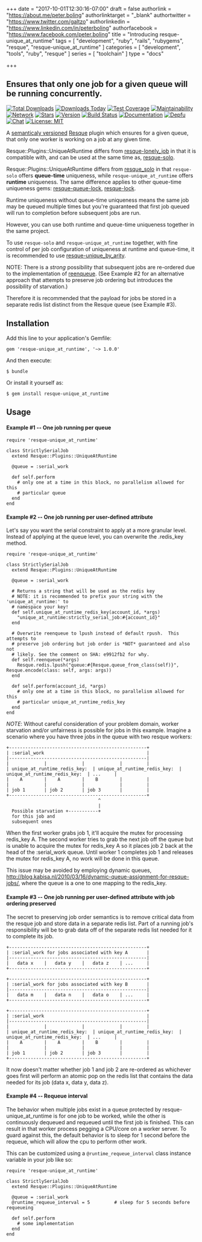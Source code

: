 +++
date = "2017-10-01T12:30:16-07:00"
draft = false
authorlink = "https://about.me/peter.boling"
authorlinktarget = "_blank"
authortwitter = "https://www.twitter.com/galtzo"
authorlinkedin = "https://www.linkedin.com/in/peterboling"
authorfacebook = "https://www.facebook.com/peter.boling"
title = "Introducing resque-unique_at_runtime"
tags = [ "development", "ruby", "rails", "rubygems", "resque", "resque-unique_at_runtime" ]
categories = [ "development", "tools", "ruby", "resque" ]
series = [ "toolchain" ]
type = "docs"

+++

## Ensures that only one job for a given queue will be running concurrently.

[![Total Downloads](https://img.shields.io/gem/rt/resque-unique_at_runtime.svg)](https://github.com/pboling/resque-unique_at_runtime)
[![Downloads Today](https://img.shields.io/gem/rd/resque-unique_at_runtime.svg)](https://github.com/pboling/resque-unique_at_runtime)
[![Test Coverage](https://api.codeclimate.com/v1/badges/bd4c69c621a3d7890405/test_coverage)](https://codeclimate.com/github/pboling/resque-unique_at_runtime/test_coverage)
[![Maintainability](https://api.codeclimate.com/v1/badges/bd4c69c621a3d7890405/maintainability)](https://codeclimate.com/github/pboling/resque-unique_at_runtime/maintainability)
[![Network](https://img.shields.io/github/forks/pboling/resque-unique_at_runtime.svg?style=social)](https://github.com/pboling/resque-unique_at_runtime/network)
[![Stars](https://img.shields.io/github/stars/pboling/resque-unique_at_runtime.svg?style=social)](https://github.com/pboling/resque-unique_at_runtime/stargazers)
[![Version](https://img.shields.io/gem/v/resque-unique_at_runtime.svg)](https://rubygems.org/gems/resque-unique_at_runtime)
[![Build Status](https://travis-ci.org/pboling/resque-unique_at_runtime.svg?branch=master)](https://travis-ci.org/pboling/resque-unique_at_runtime)
[![Documentation](http://inch-ci.org/github/pboling/resque-unique_at_runtime.svg)](http://inch-ci.org/github/pboling/resque-unique_at_runtime)
[![Depfu](https://badges.depfu.com/badges/99a79f37d1bc55353d0480f5138a0ce0/count.svg)](https://depfu.com/github/pboling/resque-unique_at_runtime?project_id=4349)
[![Chat](https://img.shields.io/gitter/room/pboling/resque-unique_at_runtime.svg)](https://gitter.im/pboling/resque-unique_at_runtime)
[![License: MIT](https://img.shields.io/badge/License-MIT-green.svg)](https://opensource.org/licenses/MIT)

A [semanticaly versioned](http://semver.org/)
[Resque](https://github.com/resque/resque) plugin which ensures for a given
queue, that only one worker is working on a job at any given time.

Resque::Plugins::UniqueAtRuntime differs from [resque-lonely_job](https://github.com/wallace/resque-lonely_job) in that it is compatible with, and can be used at the same time as, [resque-solo](https://github.com/neighborland/resque_solo).

Resque::Plugins::UniqueAtRuntime differs from [resque_solo](https://github.com/neighborland/resque_solo) in that `resque-solo` offers **queue-time** uniqueness, while `resque-unique_at_runtime` offers **runtime** uniqueness.  The same difference applies to other queue-time uniqueness gems: [resque-queue-lock](https://github.com/mashion/resque-queue-lock), [resque-lock](https://github.com/defunkt/resque-lock).

Runtime uniqueness without queue-time uniqueness means the same job may be queued multiple times but you're guaranteed that first job queued will run to completion before subsequent jobs are run.
  
However, you can use both runtime and queue-time uniqueness together in the same project.

To use `resque-solo` and `resque-unique_at_runtime` together, with fine control of per job configuration of uniqueness at runtime and queue-time, it is recommended to use [resque-unique_by_arity](https://github.com/pboling/resque-unique_by_arity).

NOTE: There is a *strong* possibility that subsequent jobs are re-ordered due to
the implementation of
[reenqueue](https://github.com/pboling/resque-unique_at_runtime/blob/master/lib/resque-unique_at_runtime.rb#L35).
(See Example #2 for an alternative approach that attempts to preserve job
ordering but introduces the possibility of starvation.)

Therefore it is recommended that the payload for jobs be stored in a separate
redis list distinct from the Resque queue (see Example #3).

## Installation

Add this line to your application's Gemfile:

    gem 'resque-unique_at_runtime', '~> 1.0.0'

And then execute:

    $ bundle

Or install it yourself as:

    $ gem install resque-unique_at_runtime

## Usage

#### Example #1 -- One job running per queue

    require 'resque-unique_at_runtime'

    class StrictlySerialJob
      extend Resque::Plugins::UniqueAtRuntime

      @queue = :serial_work

      def self.perform
        # only one at a time in this block, no parallelism allowed for this
        # particular queue
      end
    end

#### Example #2 -- One job running per user-defined attribute

Let's say you want the serial constraint to apply at a more granular
level.  Instead of applying at the queue level, you can overwrite the .redis\_key
method.

    require 'resque-unique_at_runtime'

    class StrictlySerialJob
      extend Resque::Plugins::UniqueAtRuntime

      @queue = :serial_work

      # Returns a string that will be used as the redis key
      # NOTE: it is recommended to prefix your string with the 'unique_at_runtime:' to
      # namespace your key!
      def self.unique_at_runtime_redis_key(account_id, *args)
        "unique_at_runtime:strictly_serial_job:#{account_id}"
      end

      # Overwrite reenqueue to lpush instead of default rpush.  This attempts to
      # preserve job ordering but job order is *NOT* guaranteed and also not
      # likely. See the comment on SHA: e9912fb2 for why.
      def self.reenqueue(*args)
        Resque.redis.lpush("queue:#{Resque.queue_from_class(self)}", Resque.encode(class: self, args: args))
      end

      def self.perform(account_id, *args)
        # only one at a time in this block, no parallelism allowed for this
        # particular unique_at_runtime_redis_key
      end
    end

*NOTE*: Without careful consideration of your problem domain, worker starvation
and/or unfairness is possible for jobs in this example.  Imagine a scenario
where you have three jobs in the queue with two resque workers:

    +---------------------------------------------------+
    | :serial_work                                      |
    |---------------------------------------------------|
    |             |             |             |         |
    | unique_at_runtime_redis_key:  | unique_at_runtime_redis_key:  | unique_at_runtime_redis_key:  | ...     |
    |    A        |    A        |    B        |         |
    |             |             |             |         |
    | job 1       | job 2       | job 3       |         |
    +---------------------------------------------------+
                                      ^
                                      |
      Possible starvation +-----------+
      for this job and
      subsequent ones


  When the first worker grabs job 1, it'll acquire the mutex for processing
  redis\_key A.  The second worker tries to grab the next job off the queue but
  is unable to acquire the mutex for redis\_key A so it places job 2 back at the
  head of the :serial\_work queue.  Until worker 1 completes job 1 and releases
  the mutex for redis\_key A, no work will be done in this queue.

  This issue may be avoided by employing dynamic queues,
  http://blog.kabisa.nl/2010/03/16/dynamic-queue-assignment-for-resque-jobs/,
  where the queue is a one to one mapping to the redis\_key.

#### Example #3 -- One job running per user-defined attribute with job ordering preserved

The secret to preserving job order semantics is to remove critical data from the
resque job and store data in a separate redis list. Part of a running job's
responsibility will be to grab data off of the separate redis list needed for it
to complete its job.

    +---------------------------------------------------+
    | :serial_work for jobs associated with key A       |
    |---------------------------------------------------|
    |   data x    |   data y    |   data z    | ...     |
    +---------------------------------------------------+

    +---------------------------------------------------+
    | :serial_work for jobs associated with key B       |
    |---------------------------------------------------|
    |   data m    |   data n    |   data o    | ...     |
    +---------------------------------------------------+

    +---------------------------------------------------+
    | :serial_work                                      |
    |---------------------------------------------------|
    |             |             |             |         |
    | unique_at_runtime_redis_key:  | unique_at_runtime_redis_key:  | unique_at_runtime_redis_key:  | ...     |
    |    A        |    A        |    B        |         |
    |             |             |             |         |
    | job 1       | job 2       | job 3       |         |
    +---------------------------------------------------+

It now doesn't matter whether job 1 and job 2 are re-ordered as whichever goes
first will perform an atomic pop on the redis list that contains the data needed
for its job (data x, data y, data z).

#### Example #4 -- Requeue interval

The behavior when multiple jobs exist in a queue protected by resque-unique_at_runtime
is for one job to be worked, while the other is continuously dequeued and
requeued until the first job is finished.  This can result in that worker
process pegging a CPU/core on a worker server.  To guard against this, the
default behavior is to sleep for 1 second before the requeue, which will allow
the cpu to perform other work.

This can be customized using a ```@runtime_requeue_interval``` class instance variable
in your job like so:


    require 'resque-unique_at_runtime'

    class StrictlySerialJob
      extend Resque::Plugins::UniqueAtRuntime

      @queue = :serial_work
      @runtime_requeue_interval = 5         # sleep for 5 seconds before requeueing

      def self.perform
        # some implementation
      end
    end

